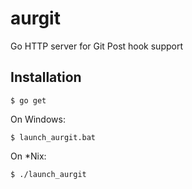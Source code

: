 aurgit
======

Go HTTP server for Git Post hook support


## Installation

```
$ go get
```

On Windows:

```
$ launch_aurgit.bat
```

On *Nix:

```
$ ./launch_aurgit
```
